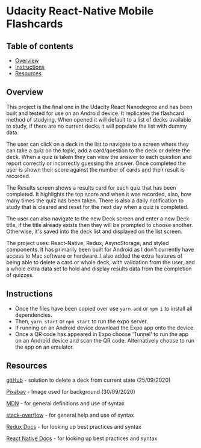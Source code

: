 # Udacity React-Native Mobile Flashcards
 
## Table of contents
 
* [Overview](#overview)
* [Instructions](#instructions)
* [Resources](#resources)
 
## Overview
 
This project is the final one in the Udacity React Nanodegree and has been built and tested for use on an Android device.
It replicates the flashcard method of studying. When opened it will default to a list of decks available to study,
if there are no current decks it will populate the list with dummy data.
 
The user can click on a deck in the list to navigate to a screen where they can take a quiz on the topic, add a card/question
to the deck or delete the deck. When a quiz is taken they can view the answer to each question and report correctly or incorrectly
guessing the answer. Once completed the user is shown their score against the number of cards and their result is recorded.
 
The Results screen shows a results card for each quiz that has been completed. It highlights the top score and when
it was recorded, also, how many times the quiz has been taken. There is also a daily notification to study that is cleared and
reset for the next day when a quiz is completed.
 
The user can also navigate to the new Deck screen and enter a new Deck title, if the title already exists then they will be prompted
to choose another. Otherwise, it's saved into the deck list and displayed on the list screen.
 
The project uses: React-Native, Redux, AsyncStorage, and styled components. It has primarily been built for Android as I don't
currently have access to Mac software or hardware. I also added the extra features of being able to delete a card or whole deck,
with validation from the user, and a whole extra data set to hold and display results data from the completion of quizzes.
 
 
## Instructions
 
* Once the files have been copied over use `yarn add` or `npm i` to install all dependencies.
* Then, `yarn start` or `npm start` to run the expo server.
* If running on an Android device download the Expo app onto the device.
* Once a QR code has appeared in Expo choose 'Tunnel' to run the app on an Android device and scan the QR code. Alternatively
choose to run the app on an emulator.

 
## Resources

[gitHub](https://github.com/ayushmaz/mobile-flashcards/blob/master/reducers/index.js) - solution to delete a deck from current state (25/09/2020)

[Pixabay](https://pixabay.com/illustrations/geometry-mathematics-cube-1023846/) - Image used for background (30/09/2020)

[MDN](https://developer.mozilla.org/en-US/) - for general definitions and use of syntax

[stack-overflow](https://stackoverflow.com/) - for general help and use of syntax

[Redux Docs](https://redux.js.org/) - for looking up best practices and syntax

[React Native Docs](https://reactnative.dev/docs/getting-started) - for looking up best practices and syntax